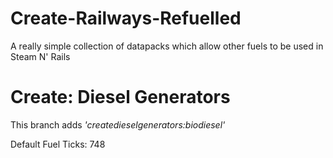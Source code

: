 # Create-Railways-Refuelled
A really simple collection of datapacks which allow other fuels to be used in Steam N' Rails

# Create: Diesel Generators

This branch adds _'createdieselgenerators:biodiesel'_

Default Fuel Ticks: 748